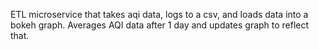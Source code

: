 ETL microservice that takes aqi data, logs to a csv, and loads data into a bokeh graph.
Averages AQI data after 1 day and updates graph to reflect that.
